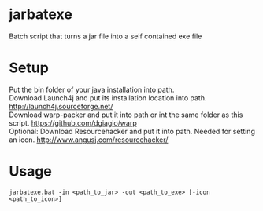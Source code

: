 # jarbatexe
Batch script that turns a jar file into a self contained exe file

# Setup
Put the bin folder of your java installation into path.<br>
Download Launch4j and put its installation location into path. http://launch4j.sourceforge.net/ <br>
Download warp-packer and put it into path or int the same folder as this script. https://github.com/dgiagio/warp <br>
Optional: Download Resourcehacker and put it into path. Needed for setting an icon. http://www.angusj.com/resourcehacker/ <br>

# Usage
```
jarbatexe.bat -in <path_to_jar> -out <path_to_exe> [-icon <path_to_icon>]
```
